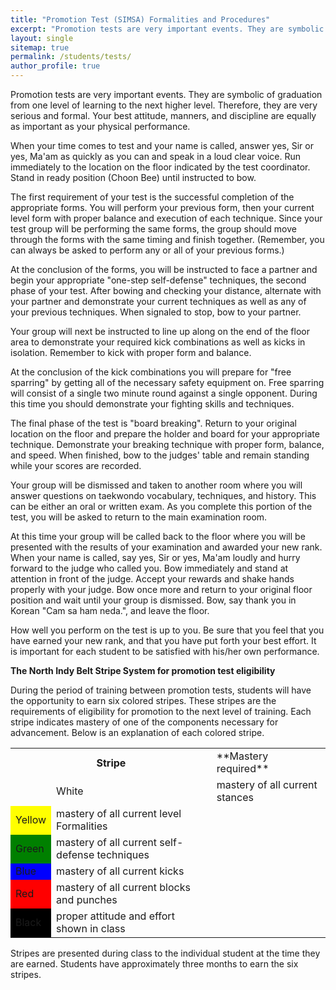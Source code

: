 ```yaml
---
title: "Promotion Test (SIMSA) Formalities and Procedures"
excerpt: "Promotion tests are very important events. They are symbolic of graduation from one level of learning to the next higher level. Therefore, they are very serious and formal. Your best attitude, manners, and discipline are equally as important as your physical performance."
layout: single
sitemap: true
permalink: /students/tests/
author_profile: true
---
```

Promotion tests are very important events. They are symbolic of graduation from one level of learning to the next higher level. Therefore, they are very serious and formal. Your best attitude, manners, and discipline are equally as important as your physical performance. 


When your time comes to test and your name is called, answer yes, Sir or yes, Ma'am as quickly as you can and speak in a loud clear voice. Run immediately to the location on the floor indicated by the test coordinator. Stand in ready position (Choon Bee) until instructed to bow. 


The first requirement of your test is the successful completion of the appropriate forms. You will perform your previous form, then your current level form with proper balance and execution of each technique. Since your test group will be performing the same forms, the group should move through the forms with the same timing and finish together. (Remember, you can always be asked to perform any or all of your previous forms.) 


At the conclusion of the forms, you will be instructed to face a partner and begin your appropriate "one-step self-defense" techniques, the second phase of your test. After bowing and checking your distance, alternate with your partner and demonstrate your current techniques as well as any of your previous techniques. When signaled to stop, bow to your partner. 


Your group will next be instructed to line up along on the end of the floor area to demonstrate your required kick combinations as well as kicks in isolation. Remember to kick with proper form and balance. 


At the conclusion of the kick combinations you will prepare for "free sparring" by getting all of the necessary safety equipment on. Free sparring will consist of a single two minute round against a single opponent. During this time you should demonstrate your fighting skills and techniques. 


The final phase of the test is "board breaking". Return to your original location on the floor and prepare the holder and board for your appropriate technique. Demonstrate your breaking technique with proper form, balance, and speed. When finished, bow to the judges' table and remain standing while your scores are recorded. 


Your group will be dismissed and taken to another room where you will answer questions on taekwondo vocabulary, techniques, and history. This can be either an oral or written exam. As you complete this portion of the test, you will be asked to return to the main examination room. 


At this time your group will be called back to the floor where you will be presented with the results of your examination and awarded your new rank. When your name is called, say yes, Sir or yes, Ma'am loudly and hurry forward to the judge who called you. Bow immediately and stand at attention in front of the judge. Accept your rewards and shake hands properly with your judge. Bow once more and return to your original floor position and wait until your group is dismissed. Bow, say thank you in Korean "Cam sa ham neda.", and leave the floor. 


How well you perform on the test is up to you. Be sure that you feel that you have earned your new rank, and that you have put forth your best effort. It is important for each student to be satisfied with his/her own performance. 



**The North Indy Belt Stripe System for promotion test eligibility**


During the period of training between promotion tests, students will have the opportunity to earn six colored stripes. These stripes are the requirements of eligibility for promotion to the next level of training. Each stripe indicates mastery of one of the components necessary for advancement. Below is an explanation of each colored stripe. 


<table>
	<tr><th colspan="2">Stripe</th><td>**Mastery required**</td></tr>
	<tr><td>&nbsp;</td><td>White</td><td>mastery of all current stances</td></tr>
	<tr><td bgcolor="yellow">Yellow</td><td>mastery of all current level Formalities</td></tr>
	<tr><td bgcolor="green">Green</td><td>mastery of all current self-defense techniques</td></tr>
	<tr><td bgcolor="blue">Blue</td><td>mastery of all current kicks</td></tr>
	<tr><td bgcolor="red">Red</td><td>mastery of all current blocks and punches</td></tr>
	<tr><td bgcolor="black">Black</td><td>proper attitude and effort shown in class</td></tr>
</table>


Stripes are presented during class to the individual student at the time they are earned. Students have approximately three months to earn the six stripes.

